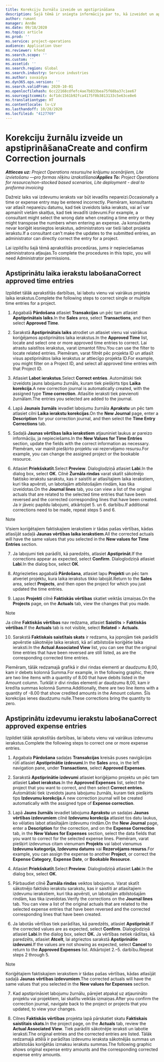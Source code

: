 ```yaml
---
title: Korekciju žurnālu izveide un apstiprināšana
description: Šajā tēmā ir sniegta informācija par to, kā izveidot un apstiprināt labojumu žurnālu.
author: rumant
manager: AnnBe
ms.date: 09/18/2020
ms.topic: article
ms.prod: ''
ms.service: project-operations
audience: Application User
ms.reviewer: kfend
ms.search.scope: ''
ms.custom: ''
ms.assetid: ''
ms.search.region: Global
ms.search.industry: Service industries
ms.author: suvaidya
ms.dyn365.ops.version: ''
ms.search.validFrom: 2020-10-01
ms.openlocfilehash: 6cc22168cdfefc4ae7b833bea75f68ba37c1ee67
ms.sourcegitcommit: 4cf1dc1561b92fca4175f0b3813133c5e63ce8e6
ms.translationtype: HT
ms.contentlocale: lv-LV
ms.lasthandoff: 10/28/2020
ms.locfileid: "4127769"
---
```

# <a name="create-and-confirm-correction-journals"></a><span data-ttu-id="7238b-103">Korekciju žurnālu izveide un apstiprināšana</span><span class="sxs-lookup"><span data-stu-id="7238b-103">Create and confirm Correction journals</span></span>

<span data-ttu-id="7238b-104">_**Attiecas uz:** Project Operations resursu/ne krājumu scenārijiem, Lite izvietošanu —pro formas rēķinu izrakstīšanai_</span><span class="sxs-lookup"><span data-stu-id="7238b-104">_**Applies To:** Project Operations for resource/non-stocked based scenarios, Lite deployment - deal to proforma invoicing_</span></span>

<span data-ttu-id="7238b-105">Dažreiz laiks vai izdevumu ieraksts var būt ievadīts nepareizi.</span><span class="sxs-lookup"><span data-stu-id="7238b-105">Occasionally a time or expense entry may be entered incorrectly.</span></span> <span data-ttu-id="7238b-106">Piemēram, konsultants var atlasīt nepareizu datumu, kad tiek izveidots laika ieraksts, vai arī var apmainīt vietām skaitļus, kad tiek ievadīti izdevumi.</span><span class="sxs-lookup"><span data-stu-id="7238b-106">For example, a consultant might select the wrong date when creating a time entry or they might transpose the numbers when entering an expense.</span></span> <span data-ttu-id="7238b-107">Ja konsultants nevar koriģēt iesniegtos ierakstus, administrators var tieši labot projekta ierakstu.</span><span class="sxs-lookup"><span data-stu-id="7238b-107">If a consultant can’t make the updates to the submitted entries, an administrator can directly correct the entry for a project.</span></span>

<span data-ttu-id="7238b-108">Lai izpildītu šajā tēmā aprakstītās procedūras, jums ir nepieciešamas administratora atļaujas.</span><span class="sxs-lookup"><span data-stu-id="7238b-108">To complete the procedures in this topic, you will need Administrator permissions.</span></span>

## <a name="correct-approved-time-entries"></a><span data-ttu-id="7238b-109">Apstiprinātu laika ierakstu labošana</span><span class="sxs-lookup"><span data-stu-id="7238b-109">Correct approved time entries</span></span>     

<span data-ttu-id="7238b-110">Izpildiet tālāk aprakstītās darbības, lai labotu vienu vai vairākus projekta laika ierakstus.</span><span class="sxs-lookup"><span data-stu-id="7238b-110">Complete the following steps to correct single or multiple time entries for a project.</span></span>

1. <span data-ttu-id="7238b-111">Apgabalā **Pārdošana** atlasiet **Transakcijas** un pēc tam atlasiet **Apstiprinātais laiks**.</span><span class="sxs-lookup"><span data-stu-id="7238b-111">In the **Sales** area, select **Transactions**, and then select **Approved Time**.</span></span> 

2. <span data-ttu-id="7238b-112">Sarakstā **Apstiprinātais laiks** atrodiet un atlasiet vienu vai vairākus koriģējamos apstiprinātos laika ierakstus.</span><span class="sxs-lookup"><span data-stu-id="7238b-112">In the **Approved Time** list, locate and select one or more approved time entries to correct.</span></span> <span data-ttu-id="7238b-113">Lai atrastu saistītos ierakstus, varat izmantot filtru.</span><span class="sxs-lookup"><span data-stu-id="7238b-113">You can use the filter to locate related entries.</span></span> <span data-ttu-id="7238b-114">Piemēram, varat filtrēt pēc projekta ID un atlasīt visus apstiprinātos laika ierakstus ar attiecīgo projekta ID.</span><span class="sxs-lookup"><span data-stu-id="7238b-114">For example, you might filter on a Project ID, and select all approved time entries with that Project ID.</span></span>

3. <span data-ttu-id="7238b-115">Atlasiet **Labot ierakstus**.</span><span class="sxs-lookup"><span data-stu-id="7238b-115">Select **Correct entries**.</span></span> <span data-ttu-id="7238b-116">Automātiski tiek izveidots jauns labojumu žurnāls, kuram tiek piešķirts tips **Laika korekcija**.</span><span class="sxs-lookup"><span data-stu-id="7238b-116">A new correction journal is automatically created, with the assigned type **Time correction**.</span></span> <span data-ttu-id="7238b-117">Atlasītie ieraksti tiek pievienoti žurnālam.</span><span class="sxs-lookup"><span data-stu-id="7238b-117">The entries you selected are added to the journal.</span></span> 

4. <span data-ttu-id="7238b-118">Lapā **Jaunais žurnāls** ievadiet labojumu žurnāla **Aprakstu** un pēc tam atlasiet cilni **Laika ierakstu korekcijas**.</span><span class="sxs-lookup"><span data-stu-id="7238b-118">On the **New Journal** page, enter a **Description** for your correction journal, and then select the **Time Entry Corrections** tab.</span></span>  

5. <span data-ttu-id="7238b-119">Sadaļā **Jaunas vērtības laika ierakstiem** atjauniniet laukus ar pareizo informāciju, ja nepieciešams.</span><span class="sxs-lookup"><span data-stu-id="7238b-119">In the **New Values for Time Entries** section, update the fields with the correct information as necessary.</span></span> <span data-ttu-id="7238b-120">Piemēram, var mainīt piešķirto projektu vai rezervējamo resursu.</span><span class="sxs-lookup"><span data-stu-id="7238b-120">For example, you can change the assigned project or the bookable resource.</span></span>

6. <span data-ttu-id="7238b-121">Atlasiet **Priekšskatīt**.</span><span class="sxs-lookup"><span data-stu-id="7238b-121">Select **Preview**.</span></span> <span data-ttu-id="7238b-122">Dialoglodziņā atlasiet **Labi**.</span><span class="sxs-lookup"><span data-stu-id="7238b-122">In the dialog box, select **OK**.</span></span> <span data-ttu-id="7238b-123">Cilnē **Žurnāla rindas** varat skatīt sākotnējo faktisko ierakstu sarakstu, kas ir saistīti ar atlasītajiem laika ierakstiem, kuri tika apvērsti, un labotajām atbilstošajām rindām, kas tika izveidotas.</span><span class="sxs-lookup"><span data-stu-id="7238b-123">On the **Journal lines** tab, you can view a list of the original actuals that are related to the selected time entries that have been reversed and the corrected corresponding lines that have been created.</span></span> <span data-ttu-id="7238b-124">Ja ir jāveic papildu labojumi, atkārtojiet 5. un 6. darbību.</span><span class="sxs-lookup"><span data-stu-id="7238b-124">If additional corrections need to be made, repeat steps 5 and 6.</span></span> 

> [!NOTE]
> <span data-ttu-id="7238b-125">Visiem koriģētajiem faktiskajiem ierakstiem ir tādas pašas vērtības, kādas atlasījāt sadaļā **Jaunas vērtības laika ierakstiem**.</span><span class="sxs-lookup"><span data-stu-id="7238b-125">All the corrected actuals will have the same values that you selected in the **New values for Time Entries** section.</span></span>

7. <span data-ttu-id="7238b-126">Ja labojumi tiek parādīti, kā paredzēts, atlasiet **Apstiprināt**.</span><span class="sxs-lookup"><span data-stu-id="7238b-126">If the corrections appear as expected, select **Confirm**.</span></span> <span data-ttu-id="7238b-127">Dialoglodziņā atlasiet **Labi**.</span><span class="sxs-lookup"><span data-stu-id="7238b-127">In the dialog box, select **OK**.</span></span>

8. <span data-ttu-id="7238b-128">Atgriezieties apgabalā **Pārdošana**, atlasiet lapu **Projekti** un pēc tam atveriet projektu, kura laika ierakstus tikko labojāt.</span><span class="sxs-lookup"><span data-stu-id="7238b-128">Return to the **Sales** area, select **Projects**, and then open the project for which you just updated the time entries.</span></span> 

9. <span data-ttu-id="7238b-129">Lapas **Projekti** cilnē **Faktiskās vērtības** skatiet veiktās izmaiņas.</span><span class="sxs-lookup"><span data-stu-id="7238b-129">On the **Projects** page, on the **Actuals** tab, view the changes that you made.</span></span> 

> [!NOTE]
> <span data-ttu-id="7238b-130">Ja cilne **Faktiskās vērtības** nav redzama, atlasiet **Saistīts** > **Faktiskās vērtības**.</span><span class="sxs-lookup"><span data-stu-id="7238b-130">If the **Actuals** tab is not visible, select **Related** > **Actuals**.</span></span>  

10. <span data-ttu-id="7238b-131">Sarakstā **Faktiskais saistītais skats** ir redzams, ka joprojām tiek parādīti apvērstie sākotnējie laika ieraksti, kā arī atbilstošie koriģētie laika ieraksti.</span><span class="sxs-lookup"><span data-stu-id="7238b-131">In the **Actual Associated View** list, you can see that the original time entries that have been reversed are still listed, as are the corresponding corrected time entries.</span></span> 

<span data-ttu-id="7238b-132">Piemēram, tālāk redzamajā grafikā ir divi rindas elementi ar daudzumu 8,00, kam ir debets kolonnā Summa.</span><span class="sxs-lookup"><span data-stu-id="7238b-132">For example, in the following graphic, there are two line items with a quantity of 8.00 that have debits listed in the Amount column.</span></span> <span data-ttu-id="7238b-133">Turklāt ir divi rindas elementi ar daudzumu 8,00, kam ir kredīta summas kolonnā Summa.</span><span class="sxs-lookup"><span data-stu-id="7238b-133">Additionally, there are two line items with a quantity of -8.00 that show credited amounts in the Amount column.</span></span> <span data-ttu-id="7238b-134">Šīs korekcijas ienes daudzumu nulle.</span><span class="sxs-lookup"><span data-stu-id="7238b-134">These corrections bring the quantity to zero.</span></span>

 
## <a name="correct-approved-expense-entries"></a><span data-ttu-id="7238b-135">Apstiprinātu izdevumu ierakstu labošana</span><span class="sxs-lookup"><span data-stu-id="7238b-135">Correct approved expense entries</span></span>

<span data-ttu-id="7238b-136">Izpildiet tālāk aprakstītās darbības, lai labotu vienu vai vairākus izdevumu ierakstus.</span><span class="sxs-lookup"><span data-stu-id="7238b-136">Complete the following steps to correct one or more expense entries.</span></span> 

1. <span data-ttu-id="7238b-137">Apgabala **Pārdošana** sadaļas **Transakcijas** kreisās puses navigācijas rūtī atlasiet **Apstiprinātie izdevumi**.</span><span class="sxs-lookup"><span data-stu-id="7238b-137">In the **Sales** area, in the left navigation pane, under **Transactions**, select **Approved Expenses**.</span></span>

2. <span data-ttu-id="7238b-138">Sarakstā **Apstiprinātie izdevumi** atlasiet koriģējamo projektu un pēc tam atlasiet **Labot ierakstus**.</span><span class="sxs-lookup"><span data-stu-id="7238b-138">In the **Approved Expenses** list, select the project that you want to correct, and then select **Correct entries**.</span></span> <span data-ttu-id="7238b-139">Automātiski tiek izveidots jauns labojumu žurnāls, kuram tiek piešķirts tips **Izdevumu korekcija**.</span><span class="sxs-lookup"><span data-stu-id="7238b-139">A new correction journal will be created automatically with the assigned type of **Expense correction**.</span></span> 

3. <span data-ttu-id="7238b-140">Lapā **Jauns žurnāls** ievadiet labojuma **Aprakstu** un sadaļas **Jaunas vērtības izdevumiem** cilnē **Izdevumu korekcija** atlasiet tos datu laukus, ko vēlaties labot atlasītajām izdevumu rindām.</span><span class="sxs-lookup"><span data-stu-id="7238b-140">On the **New Journal** page, enter a **Description** for the correction, and on the **Expense Correction** tab, in the **New Values for Expenses** section, select the data fields that you want to correct for the selected expense lines.</span></span> <span data-ttu-id="7238b-141">Piemēram, varat piešķirt izdevumus citam vienumam **Projekts** vai labot vienumus **Izdevumu kategorija**, **Izdevumu datums** vai **Rezervējams resurss**.</span><span class="sxs-lookup"><span data-stu-id="7238b-141">For example, you can assign the expense to another **Project**, or correct the **Expense Category**, **Expense Date**, or **Bookable Resource**.</span></span>

4. <span data-ttu-id="7238b-142">Atlasiet **Priekšskatīt**.</span><span class="sxs-lookup"><span data-stu-id="7238b-142">Select **Preview**.</span></span> <span data-ttu-id="7238b-143">Dialoglodziņā atlasiet **Labi**.</span><span class="sxs-lookup"><span data-stu-id="7238b-143">In the dialog box, select **OK**.</span></span> 

5. <span data-ttu-id="7238b-144">Pārbaudiet cilnē **Žurnāla rindas** veiktos labojumus. Varat skatīt sākotnējo faktisko ierakstu sarakstu, kas ir saistīti ar atlasītajiem izdevumu ierakstiem, kuri tika apvērsti, un labotajām atbilstošajām rindām, kas tika izveidotas.</span><span class="sxs-lookup"><span data-stu-id="7238b-144">Verify the corrections on the **Journal lines** tab. You can view a list of the original actuals that are related to the selected expense entries that have been reversed and the corrected corresponding lines that have been created.</span></span>

6. <span data-ttu-id="7238b-145">Ja labotās vērtības tiek parādītas, kā paredzēts, atlasiet **Apstiprināt**.</span><span class="sxs-lookup"><span data-stu-id="7238b-145">If the corrected values are as expected, select **Confirm**.</span></span> <span data-ttu-id="7238b-146">Dialoglodziņā atlasiet **Labi**.</span><span class="sxs-lookup"><span data-stu-id="7238b-146">In the dialog box, select **OK.**</span></span> <span data-ttu-id="7238b-147">Ja vērtības netiek rādītas, kā paredzēts, atlasiet **Atcelt**, lai atgrieztos sarakstā **Apstiprinātie izdevumi**.</span><span class="sxs-lookup"><span data-stu-id="7238b-147">If the values are not showing as expected, select **Cancel** to return to the **Approved Expenses** list.</span></span> <span data-ttu-id="7238b-148">Atkārtojiet 2.–5. darbību.</span><span class="sxs-lookup"><span data-stu-id="7238b-148">Repeat steps 2 through 5.</span></span> 

> [!NOTE]
> <span data-ttu-id="7238b-149">Koriģētajiem faktiskajiem ierakstiem ir tādas pašas vērtības, kādas atlasījāt sadaļā **Jaunas vērtības izdevumiem**.</span><span class="sxs-lookup"><span data-stu-id="7238b-149">The corrected actuals will have the same values that you selected in the **New values for Expenses** section.</span></span>

7. <span data-ttu-id="7238b-150">Kad apstiprināsiet labojumu žurnālu, pārejiet atpakaļ uz atjaunināto projektu vai projektiem, lai skatītu veiktās izmaiņas.</span><span class="sxs-lookup"><span data-stu-id="7238b-150">After you confirm the correction journal, navigate back to the project or projects that you updated, to view your changes.</span></span>  

8. <span data-ttu-id="7238b-151">Cilnes **Faktiskās vērtības** projekta lapā pārskatiet skatu **Faktiskais saistītais skats**.</span><span class="sxs-lookup"><span data-stu-id="7238b-151">In the project page, on the **Actuals** tab, review the **Actual Associated View**.</span></span> <span data-ttu-id="7238b-152">Tiek parādīti sākotnējie ieraksti un labotie ieraksti.</span><span class="sxs-lookup"><span data-stu-id="7238b-152">The original entries and the corrected entries are listed.</span></span> <span data-ttu-id="7238b-153">Tālāk redzamajā attēlā ir parādītas izdevumu ieraksta sākotnējās summas un atbilstošās koriģētās izmaksu ierakstu summas.</span><span class="sxs-lookup"><span data-stu-id="7238b-153">The following graphic shows original expense entry amounts and the corresponding corrected expense entry amounts.</span></span> 


